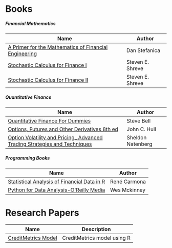 # Books
##### Financial Mathematics
| Name | Author |
| --- | --- |
| [A Primer for the Mathematics of Financial Engineering](https://github.com/kailashkumar-S/kailashkumar-S/blob/9bbbe922046a35659f387d1b82bf6d6e88671d6c/Resources/Books/Dan%20Stefanica%20-%20A%20Primer%20for%20the%20Mathematics%20of%20Financial%20Engineering%20%20-FE%20Press%20(2008).pdf) | Dan Stefanica |
| [Stochastic Calculus for Finance I](https://github.com/kailashkumar-S/kailashkumar-S/blob/9bbbe922046a35659f387d1b82bf6d6e88671d6c/Resources/Books/Stochastic_Calculus_for_Finance_I.pdf) | Steven E. Shreve |
| [Stochastic Calculus for Finance II](https://github.com/kailashkumar-S/kailashkumar-S/blob/9bbbe922046a35659f387d1b82bf6d6e88671d6c/Resources/Books/Stochastic_Calculus_for_Finance_II.pdf) | Steven E. Shreve |

##### Quantitative Finance 
| Name | Author |
| --- | --- |
| [Quantitative Finance For Dummies](https://github.com/kailashkumar-S/kailashkumar-S/blob/9bbbe922046a35659f387d1b82bf6d6e88671d6c/Resources/Books/%5BFor%20Dummies%20Business%20%26%20Personal%20Finance%5D%20Steve%20Bell%20DPhil%20-%20Quantitative%20Finance%20For%20Dummies%20(2016%2C%20For%20Dummies)%20-%20libgen.li.epub) |Steve Bell |
| [Options, Futures and Other Derivatives 8th ed](https://github.com/kailashkumar-S/kailashkumar-S/blob/9bbbe922046a35659f387d1b82bf6d6e88671d6c/Resources/Books/Sheldon%20Natenberg%20-%20Option%20Volatility%20and%20Pricing_%20Advanced%20Trading%20Strategies%20and%20Techniques%2C%202nd%20Edition-McGraw-Hill%20Education%20(2014).epub) | John C. Hull |
| [Option Volatility and Pricing_ Advanced Trading Strategies and Techniques](https://github.com/kailashkumar-S/kailashkumar-S/blob/9bbbe922046a35659f387d1b82bf6d6e88671d6c/Resources/Books/Sheldon%20Natenberg%20-%20Option%20Volatility%20and%20Pricing_%20Advanced%20Trading%20Strategies%20and%20Techniques%2C%202nd%20Edition-McGraw-Hill%20Education%20(2014).epub) | Sheldon Natenberg |

##### Programming Books
| Name | Author |
| --- | --- |
| [Statistical Analysis of Financial Data in R](https://github.com/kailashkumar-S/kailashkumar-S/blob/7c8cb6da8ff525ae864dc606408cbd92b5ab1910/Resources/Books/Statistical_Analysis_of_Financial_Data_in_R.pdf.pdf) | René Carmona |
| [Python for Data Analysis-O'Reilly Media](https://github.com/kailashkumar-S/kailashkumar-S/blob/9bbbe922046a35659f387d1b82bf6d6e88671d6c/Resources/Books/Wes%20McKinney%20-%20Python%20for%20Data%20Analysis-O'Reilly%20Media%20(2012).epub) | Wes Mckinney |


# Research Papers
| Name | Description |
| --- | --- |
| [CreditMetrics Model](https://github.com/kailashkumar-S/kailashkumar-S/blob/34fbddc702a750ad4479d66f3f6bee972a80962d/Resources/CreditMetricsModel/notes.md)  | CreditMetrics model using R |
